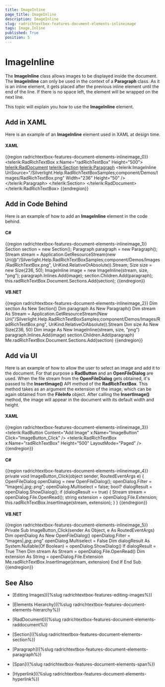 ```yaml
---
title: ImageInline
page_title: ImageInline
description: ImageInline
slug: radrichtextbox-features-document-elements-inlineimage
tags: Image,Inline
published: True
position: 5
---
```


# ImageInline



The __ImageInline__ class allows images to be displayed inside the document. The __ImageInline__ can only be used in the context of a __Paragraph__ class. As it is an inline element, it gets placed after the previous inline element until the end of the line. If there is no space left, the element will be wrapped on the next line.

This topic will explain you how to use the __ImageInline__ element.

## Add in XAML

Here is an example of an __ImageInline__ element used in XAML at design time.

#### __XAML__

{{region radrichtextbox-features-document-elements-inlineimage_0}}
	<telerik:RadRichTextBox x:Name="radRichTextBox" Height="500">
	    <telerik:RadDocument>
	        <telerik:Section>
	            <telerik:Paragraph>
	                <telerik:ImageInline UriSource="/Silverlight.Help.RadRichTextBoxSamples;component/Demos/Images/RadRichTextBox.png" Width="236" Height="50" />
	             </telerik:Paragraph>
	        </telerik:Section>
	    </telerik:RadDocument>
	</telerik:RadRichTextBox>
{{endregion}}



## Add in Code Behind

Here is an example of how to add an __ImageInline__ element in the code behind.

#### __C#__

{{region radrichtextbox-features-document-elements-inlineimage_1}}
	Section section = new Section();
	Paragraph paragraph = new Paragraph();
	Stream stream = Application.GetResourceStream(new Uri(@"/Silverlight.Help.RadRichTextBoxSamples;component/Demos/Images/RadRichTextBox.png", UriKind.RelativeOrAbsolute)).Stream;
	Size size = new Size(236, 50);
	ImageInline image = new ImageInline(stream, size, "png");
	paragraph.Inlines.Add(image);
	section.Children.Add(paragraph);
	this.radRichTextBox.Document.Sections.Add(section);
{{endregion}}



#### __VB.NET__

{{region radrichtextbox-features-document-elements-inlineimage_2}}
	Dim section As New Section()
	Dim paragraph As New Paragraph()
	Dim stream As Stream = Application.GetResourceStream(New Uri("/Silverlight.Help.RadRichTextBoxSamples;component/Demos/Images/RadRichTextBox.png", UriKind.RelativeOrAbsolute)).Stream
	Dim size As New Size(236, 50)
	Dim image As New ImageInline(stream, size, "png")
	paragraph.Inlines.Add(image)
	section.Children.Add(paragraph)
	Me.radRichTextBox.Document.Sections.Add(section)
{{endregion}}



## Add via UI

Here is an example of how to allow the user to select an image and add it to the document. For that purpose a __RadButton__ and an __OpenFileDialog__ are used. When the file stream from the __OpenFileDialog__ gets obtained, it's passed to the __InsertImage()__ API method of the __RadRichTextBox__. This method takes as an argument the extension of the image, which can be again obtained from the __FileInfo__ object. After calling the __InsertImage()__ method, the image will appear in the document with its default width and height.

#### __XAML__

{{region radrichtextbox-features-document-elements-inlineimage_3}}
	<StackPanel>
	    <telerik:RadButton Content="Add Image" x:Name="ImageButton" Click="ImageButton_Click" />
	    <telerik:RadRichTextBox x:Name="radRichTextBox" Height="500" LayoutMode="Paged" />
	</StackPanel>
{{endregion}}



#### __C#__

{{region radrichtextbox-features-document-elements-inlineimage_4}}
	private void ImageButton_Click(object sender, RoutedEventArgs e)
	{
	    OpenFileDialog openDialog = new OpenFileDialog();
	    openDialog.Filter = "Images|*.jpg;*.png";
	    openDialog.Multiselect = false;
	    bool? dialogResult = openDialog.ShowDialog();
	    if (dialogResult == true)
	    {
	        Stream stream = openDialog.File.OpenRead();
	        string extension = openDialog.File.Extension;
	        this.radRichTextBox.InsertImage(stream, extension);
	    }
	}
{{endregion}}



#### __VB.NET__

{{region radrichtextbox-features-document-elements-inlineimage_5}}
	Private Sub ImageButton_Click(sender As Object, e As RoutedEventArgs)
	 Dim openDialog As New OpenFileDialog()
	 openDialog.Filter = "Images|*.jpg;*.png"
	 openDialog.Multiselect = False
	 Dim dialogResult As System.Nullable(Of Boolean) = openDialog.ShowDialog()
	 If dialogResult = True Then
	  Dim stream As Stream = openDialog.File.OpenRead()
	  Dim extension As String = openDialog.File.Extension
	  Me.radRichTextBox.InsertImage(stream, extension)
	 End If
	End Sub
{{endregion}}



## See Also

 * [Editing Images]({%slug radrichtextbox-features-editing-images%})

 * [Elements Hierarchy]({%slug radrichtextbox-features-document-elements-hierarchy%})

 * [RadDocument]({%slug radrichtextbox-features-document-elements-raddocument%})

 * [Section]({%slug radrichtextbox-features-document-elements-section%})

 * [Paragraph]({%slug radrichtextbox-features-document-elements-paragraph%})

 * [Span]({%slug radrichtextbox-features-document-elements-span%})

 * [Hyperlink]({%slug radrichtextbox-features-document-elements-hyperlink%})
